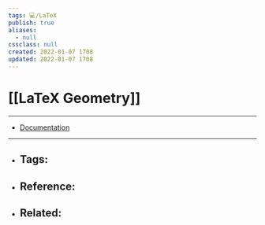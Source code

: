 ```yaml
---
tags: 💻️/LaTeX
publish: true
aliases:
  - null
cssclass: null
created: 2022-01-07 1708
updated: 2022-01-07 1708
---
```


# [[LaTeX Geometry]]

---

- [Documentation](http://www.texdoc.net/texmf-dist/doc/latex/geometry/geometry.pdf)

---

- Tags: 
	- 
- Reference:
	- 
- Related:
	- 
